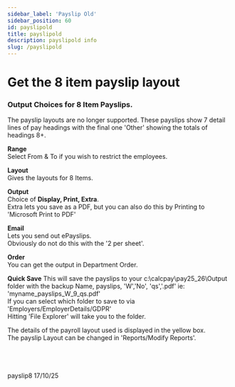 ```yaml
---
sidebar_label: 'Payslip Old'
sidebar_position: 60
id: payslipold
title: payslipold
description: payslipold info
slug: /payslipold
---
```


# Get the 8 item payslip layout 

### Output Choices for 8 Item Payslips.

The payslip layouts are no longer supported.
These payslips show 7 detail lines of pay headings with the final one 'Other' showing the totals of headings 8+.

**Range**  
Select From & To if you wish to restrict the employees.

**Layout**  
Gives the layouts for 8 Items.

**Output**  
Choice of **Display, Print, Extra**.  
Extra lets you save as a PDF, but you can also do this by Printing to 'Microsoft Print to PDF'

**Email**  
Lets you send out ePayslips.  
Obviously do not do this with the '2 per sheet'.

**Order**  
You can get the output in Department Order.

**Quick Save**
This will save the payslips to your c:\calcpay\pay25_26\Output folder with the backup Name, payslips, 'W','No', 'qs','.pdf' ie:  
'myname_payslips_W_9_qs.pdf'  
If you can select which folder to save to via 'Employers/EmployerDetails/GDPR'  
Hitting 'File Explorer' will take you to the folder.

The details of the payroll layout used is displayed in the yellow box.  
The payslip Layout can be changed in 'Reports/Modify Reports'.
<br/>
<br/>
<br/>
<br/>
<br/>
payslip8 17/10/25

